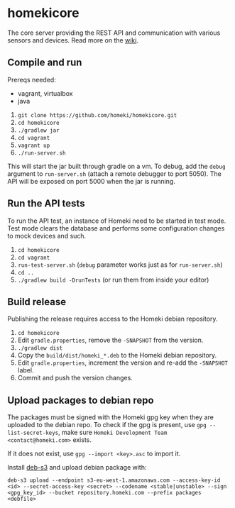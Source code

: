 # homekicore

The core server providing the REST API and communication with various sensors and devices.
Read more on the [wiki](../../wiki).

## Compile and run

Prereqs needed:
 * vagrant, virtualbox
 * java

1. `git clone https://github.com/homeki/homekicore.git`
2. `cd homekicore`
3. `./gradlew jar`
4. `cd vagrant`
5. `vagrant up`
6. `./run-server.sh`

This will start the jar built through gradle on a vm. To debug, add the `debug` argument to `run-server.sh`
(attach a remote debugger to port 5050). The API will be exposed on port 5000 when the jar is running.

## Run the API tests

To run the API test, an instance of Homeki need to be started in test mode. Test mode clears
the database and performs some configuration changes to mock devices and such.

1. `cd homekicore`
2. `cd vagrant`
3. `run-test-server.sh` (`debug` parameter works just as for `run-server.sh`)
4. `cd ..`
5. `./gradlew build -DrunTests` (or run them from inside your editor)

## Build release

Publishing the release requires access to the Homeki debian repository.

1. `cd homekicore`
2. Edit `gradle.properties`, remove the `-SNAPSHOT` from the version.
3. `./gradlew dist`
4. Copy the `build/dist/homeki_*.deb` to the Homeki debian repository.
5. Edit `gradle.properties`, increment the version and re-add the `-SNAPSHOT` label.
6. Commit and push the version changes.

## Upload packages to debian repo

The packages must be signed with the Homeki gpg key when they are uploaded to the
debian repo. To check if the gpg is present, use `gpg --list-secret-keys`, make sure
`Homeki Development Team <contact@homeki.com>` exists.

If it does not exist, use `gpg --import <key>.asc` to import it.

Install [deb-s3](https://github.com/krobertson/deb-s3) and upload debian package with:

```
deb-s3 upload --endpoint s3-eu-west-1.amazonaws.com --access-key-id <id> --secret-access-key <secret> --codename <stable|unstable> --sign <gpg_key_id> --bucket repository.homeki.com --prefix packages <debfile>
```
